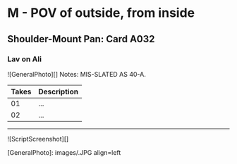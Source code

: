 # M - POV of outside, from inside

## Shoulder-Mount Pan: Card A032

### Lav on Ali

![GeneralPhoto][]
Notes: MIS-SLATED AS 40-A.

| Takes | Description |
|:---|:----|
| 01 | ... |
| 02 | ... |

----

![ScriptScreenshot][]


[GeneralPhoto]:  images/.JPG align=left
